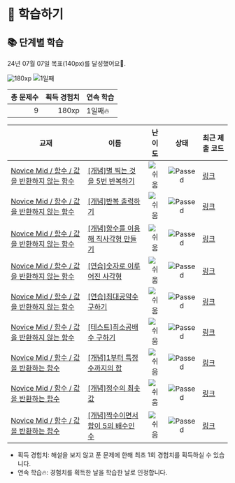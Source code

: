 # 📖 학습하기

## 📚 단계별 학습
24년 07월 07일 목표(140px)를 달성했어요🥳.

![180xp](https://img.shields.io/badge/EXP-180xp-%235cb85c.svg?for-the-badge)
![1일째](https://img.shields.io/badge/연속학습-1일째-%23E34F26.svg?for-the-badge)

|총 문제수|획득 경험치|연속 학습|
|---:|---:|---|
9|180xp|1일째🔥|

|교재|이름|난이도|상태|최근 제출 코드|
|---|---|:---:|:---:|---|
|[Novice Mid / 함수 / 값을 반환하지 않는 함수](https://www.codetree.ai/missions?missionId=5)|[[개념]별 찍는 것을 5번 반복하기](https://www.codetree.ai/missions/5/problems/repeat-shooting-the-stars-five-times)|![쉬움][easy]|![Passed][passed]|[링크](https://github.com/seyeonyy/codetree-TILs/blob/main/240707/%EB%B3%84%20%EC%B0%8D%EB%8A%94%20%EA%B2%83%EC%9D%84%205%EB%B2%88%20%EB%B0%98%EB%B3%B5%ED%95%98%EA%B8%B0/repeat-shooting-the-stars-five-times.java)|
|[Novice Mid / 함수 / 값을 반환하지 않는 함수](https://www.codetree.ai/missions?missionId=5)|[[개념]반복 출력하기](https://www.codetree.ai/missions/5/problems/repeated-output)|![쉬움][easy]|![Passed][passed]|[링크](https://github.com/seyeonyy/codetree-TILs/blob/main/240707/%EB%B0%98%EB%B3%B5%20%EC%B6%9C%EB%A0%A5%ED%95%98%EA%B8%B0/repeated-output.java)|
|[Novice Mid / 함수 / 값을 반환하지 않는 함수](https://www.codetree.ai/missions?missionId=5)|[[개념]함수를 이용해 직사각형 만들기](https://www.codetree.ai/missions/5/problems/create-a-rectangle-using-a-function)|![쉬움][easy]|![Passed][passed]|[링크](https://github.com/seyeonyy/codetree-TILs/blob/main/240707/%ED%95%A8%EC%88%98%EB%A5%BC%20%EC%9D%B4%EC%9A%A9%ED%95%B4%20%EC%A7%81%EC%82%AC%EA%B0%81%ED%98%95%20%EB%A7%8C%EB%93%A4%EA%B8%B0/create-a-rectangle-using-a-function.java)|
|[Novice Mid / 함수 / 값을 반환하지 않는 함수](https://www.codetree.ai/missions?missionId=5)|[[연습]숫자로 이루어진 사각형](https://www.codetree.ai/missions/5/problems/rectangle-with-a-number)|![쉬움][easy]|![Passed][passed]|[링크](https://github.com/seyeonyy/codetree-TILs/blob/main/240707/%EC%88%AB%EC%9E%90%EB%A1%9C%20%EC%9D%B4%EB%A3%A8%EC%96%B4%EC%A7%84%20%EC%82%AC%EA%B0%81%ED%98%95/rectangle-with-a-number.java)|
|[Novice Mid / 함수 / 값을 반환하지 않는 함수](https://www.codetree.ai/missions?missionId=5)|[[연습]최대공약수 구하기](https://www.codetree.ai/missions/5/problems/find-the-greatest-common-divisor)|![쉬움][easy]|![Passed][passed]|[링크](https://github.com/seyeonyy/codetree-TILs/blob/main/240707/%EC%B5%9C%EB%8C%80%EA%B3%B5%EC%95%BD%EC%88%98%20%EA%B5%AC%ED%95%98%EA%B8%B0/find-the-greatest-common-divisor.java)|
|[Novice Mid / 함수 / 값을 반환하지 않는 함수](https://www.codetree.ai/missions?missionId=5)|[[테스트]최소공배수 구하기](https://www.codetree.ai/missions/5/problems/find-the-least-common-multiple)|![쉬움][easy]|![Passed][passed]|[링크](https://github.com/seyeonyy/codetree-TILs/blob/main/240707/%EC%B5%9C%EC%86%8C%EA%B3%B5%EB%B0%B0%EC%88%98%20%EA%B5%AC%ED%95%98%EA%B8%B0/find-the-least-common-multiple.java)|
|[Novice Mid / 함수 / 값을 반환하는 함수](https://www.codetree.ai/missions?missionId=5)|[[개념]1부터 특정 수까지의 합](https://www.codetree.ai/missions/5/problems/sum-from-1-to-a-certain-number)|![쉬움][easy]|![Passed][passed]|[링크](https://github.com/seyeonyy/codetree-TILs/blob/main/240707/1%EB%B6%80%ED%84%B0%20%ED%8A%B9%EC%A0%95%20%EC%88%98%EA%B9%8C%EC%A7%80%EC%9D%98%20%ED%95%A9/sum-from-1-to-a-certain-number.java)|
|[Novice Mid / 함수 / 값을 반환하는 함수](https://www.codetree.ai/missions?missionId=5)|[[개념]정수의 최솟값](https://www.codetree.ai/missions/5/problems/minimum-value-of-an-integer)|![쉬움][easy]|![Passed][passed]|[링크](https://github.com/seyeonyy/codetree-TILs/blob/main/240707/%EC%A0%95%EC%88%98%EC%9D%98%20%EC%B5%9C%EC%86%9F%EA%B0%92/minimum-value-of-an-integer.java)|
|[Novice Mid / 함수 / 값을 반환하는 함수](https://www.codetree.ai/missions?missionId=5)|[[개념]짝수이면서 합이 5의 배수인 수](https://www.codetree.ai/missions/5/problems/an-even-number-with-a-multiple-of-5-in-the-sum)|![쉬움][easy]|![Passed][passed]|[링크](https://github.com/seyeonyy/codetree-TILs/blob/main/240707/%EC%A7%9D%EC%88%98%EC%9D%B4%EB%A9%B4%EC%84%9C%20%ED%95%A9%EC%9D%B4%205%EC%9D%98%20%EB%B0%B0%EC%88%98%EC%9D%B8%20%EC%88%98/an-even-number-with-a-multiple-of-5-in-the-sum.java)|


* 획득 경험치: 해설을 보지 않고 푼 문제에 한해 최초 1회 경험치를 획득하실 수 있습니다.
* 연속 학습🔥: 경험치를 획득한 날을 학습한 날로 인정합니다.










[b5]: https://img.shields.io/badge/Bronze_5-%235D3E31.svg
[b4]: https://img.shields.io/badge/Bronze_4-%235D3E31.svg
[b3]: https://img.shields.io/badge/Bronze_3-%235D3E31.svg
[b2]: https://img.shields.io/badge/Bronze_2-%235D3E31.svg
[b1]: https://img.shields.io/badge/Bronze_1-%235D3E31.svg
[s5]: https://img.shields.io/badge/Silver_5-%23394960.svg
[s4]: https://img.shields.io/badge/Silver_4-%23394960.svg
[s3]: https://img.shields.io/badge/Silver_3-%23394960.svg
[s2]: https://img.shields.io/badge/Silver_2-%23394960.svg
[s1]: https://img.shields.io/badge/Silver_1-%23394960.svg
[g5]: https://img.shields.io/badge/Gold_5-%23FFC433.svg
[g4]: https://img.shields.io/badge/Gold_4-%23FFC433.svg
[g3]: https://img.shields.io/badge/Gold_3-%23FFC433.svg
[g2]: https://img.shields.io/badge/Gold_2-%23FFC433.svg
[g1]: https://img.shields.io/badge/Gold_1-%23FFC433.svg
[p5]: https://img.shields.io/badge/Platinum_5-%2376DDD8.svg
[p4]: https://img.shields.io/badge/Platinum_4-%2376DDD8.svg
[p3]: https://img.shields.io/badge/Platinum_3-%2376DDD8.svg
[p2]: https://img.shields.io/badge/Platinum_2-%2376DDD8.svg
[p1]: https://img.shields.io/badge/Platinum_1-%2376DDD8.svg
[passed]: https://img.shields.io/badge/Passed-%23009D27.svg
[failed]: https://img.shields.io/badge/Failed-%23D24D57.svg
[easy]: https://img.shields.io/badge/쉬움-%235cb85c.svg?for-the-badge
[medium]: https://img.shields.io/badge/보통-%23FFC433.svg?for-the-badge
[hard]: https://img.shields.io/badge/어려움-%23D24D57.svg?for-the-badge